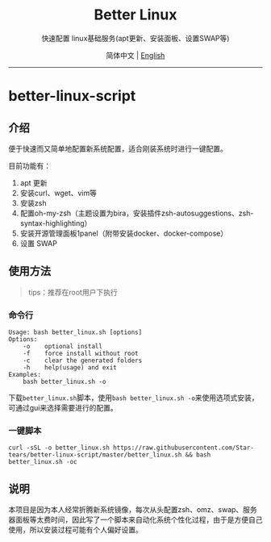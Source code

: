 <p align="center">
  <h1 align="center">Better Linux</h1>
  <p align="center">快速配置 linux基础服务(apt更新、安装面板、设置SWAP等)</p>
</p>

<p align="center">
简体中文 | <a href="./README_EN.md">English</a>
</p>

------------------------------

# better-linux-script

## 介绍

便于快速而又简单地配置新系统配置，适合刚装系统时进行一键配置。

目前功能有：

1. apt 更新
2. 安装curl、wget、vim等
3. 安装zsh
4. 配置oh-my-zsh（主题设置为bira，安装插件zsh-autosuggestions、zsh-syntax-highlighting）
5. 安装开源管理面板1panel（附带安装docker、docker-compose）
6. 设置 SWAP



## 使用方法

> tips：推荐在root用户下执行

### 命令行

```shell
Usage: bash better_linux.sh [options]
Options:
    -o    optional install
    -f    force install without root
    -c    clear the generated folders
    -h    help(usage) and exit
Examples:
    bash better_linux.sh -o
```

下载`better_linux.sh`脚本，使用`bash better_linux.sh -o`来使用选项式安装，可通过gui来选择需要进行的配置。

### 一键脚本

```shell
curl -sSL -o better_linux.sh https://raw.githubusercontent.com/Star-tears/better-linux-script/master/better_linux.sh && bash better_linux.sh -oc
```

## 说明

本项目是因为本人经常折腾新系统镜像，每次从头配置zsh、omz、swap、服务器面板等太费时间，因此写了一个脚本来自动化系统个性化过程，由于是方便自己使用，所以安装过程可能有个人偏好设置。